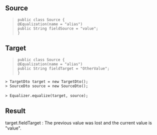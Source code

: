 ## Source
> `public class Source {`<br>
>     `@Equalization(name = "alias")`<br>
>     `public String fieldSource = "value";`<br>
> `}`

## Target
> `public class Source {`<br>
>     `@Equalization(name = "alias")`<br>
>     `public String fieldTarget = "OtherValue";`<br>
> `}`

`> TargetDto target = new TargetDto();` <br>
`> SourceDto source = new SourceDto();`<br>
<br>
`> Equalizer.equalize(target, source);`<br>

## Result
target.fieldTarget : The previous value was lost and the current value is "value".


